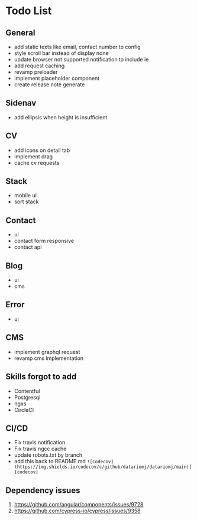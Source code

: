 # Todo List

## General
- add static texts like email, contact number to config
- style scroll bar instead of display none
- update browser not supported notification to include ie
- add request caching
- revamp preloader
- implement placeholder component
- create release note generate

## Sidenav
- add ellipsis when height is insufficient

## CV
- add icons on detail tab
- implement drag
- cache cv requests

## Stack
- mobile ui
- sort stack

## Contact
- ui
- contact form responsive
- contact api

## Blog
- ui
- cms
## Error
- ui

## CMS
- implement graphql request
- revamp cms implementation

## Skills forgot to add
- Contentful
- Postgresql
- ngxs
- CircleCI

## CI/CD
- Fix travis notification
- Fix travis ngcc cache
- update robots.txt by branch
- add this back to README.md ```![Codecov](https://img.shields.io/codecov/c/github/datariomj/datariomj/main)][codecov]```

## Dependency issues
1. https://github.com/angular/components/issues/9728
2. https://github.com/cypress-io/cypress/issues/9358